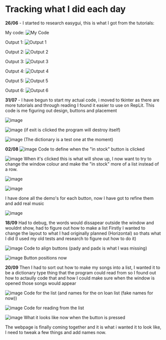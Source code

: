 # Tracking what I did each day

**26/06** - I started to research easygui, this is what I got from the tutorials:

My code:
![My Code](https://github.com/FreyaE2/DT-2024-python/assets/129448624/980acb91-ba02-4513-b23b-fe5f90fc8899)

Output 1:
![Output 1](https://github.com/FreyaE2/DT-2024-python/assets/129448624/9ef33b32-3dea-4446-b54c-fafb9e4f738e)

Output 2:
![Output 2](https://github.com/FreyaE2/DT-2024-python/assets/129448624/a61ba035-27b8-47a3-ae6a-6fc58102a5fc)

Output 3:
![Output 3](https://github.com/FreyaE2/DT-2024-python/assets/129448624/0399dab3-242f-45a8-adc8-aa6f70d4888f)

Output 4:
![Output 4](https://github.com/FreyaE2/DT-2024-python/assets/129448624/35b1baa8-7ef9-4f71-a3a4-b5a38c86ea97)

Output 5:
![Output 5](https://github.com/FreyaE2/DT-2024-python/assets/129448624/fb495265-c7c1-49a9-a452-9946ab317a48)

Output 6:
![Output 6](https://github.com/FreyaE2/DT-2024-python/assets/129448624/fe841ccb-7f62-4eec-94a2-69b9caa13708)

**31/07** - I have begun to start my actual code, i moved to tkinter as there are more tutorials and through reading I found it easier to use on RepLit. This code is me figuring out design, buttons and placement

![image](https://github.com/user-attachments/assets/645d7f22-57d4-4cbd-8b95-4f290fef1adb)

![image](https://github.com/user-attachments/assets/21bbec7c-4cc1-459f-9ca7-a0fa87c7504f)
(if exit is clicked the program will destroy itself)

![image](https://github.com/user-attachments/assets/8a6cc17c-4e93-4cd8-8770-49f0aee0ae0e)
(The dictionary is a test one at the moment)

**02/08**
![image](https://github.com/user-attachments/assets/5f0adc2e-bccd-477d-8fbc-c92d04cf9751)
Code to define when the "in stock" button is clicked

![image](https://github.com/user-attachments/assets/dcb30847-45ac-4d45-8951-43171f73f979)
When it's clicked this is what will show up, I now want to try to change the window colour and make the "in stock" more of a list instead of a row.

![image](https://github.com/user-attachments/assets/52952aad-0965-4563-9e37-534d445e5b5b)

![image](https://github.com/user-attachments/assets/998378c3-5463-4c5e-bba7-f910aafbe5b0)

I have done all the demo's for each button, now I have got to refine them and add real music

![image](https://github.com/user-attachments/assets/639ca45c-30fb-4090-a38e-22c0bb7cd627)

**18/09**
Had to debug, the words would dissapear outside the window and wouldnt show, had to figure out how to make a list
Firstly I wanted to change the layout to what I had originally planned (Horizontal) so thats what I did (I used my old tests and research to figure out how to do it)

![image](https://github.com/user-attachments/assets/b1ea50b8-91d4-424e-b9b9-c3f8cac71543)
Code to align buttons (pady and padx is what I was missing)

![image](https://github.com/user-attachments/assets/7c772e65-8064-4e68-807d-e8c0ae019d09)
Button positions now

**20/09** 
Then I had to sort out how to make my songs into a list, I wanted it to be a dictionary type thing that the program could read from so I found out how to actaully code that and how I could make sure when the window is opened those songs would appear

![image](https://github.com/user-attachments/assets/cf42439b-d9ac-47ef-b69e-195e0d927d0c)
Code for the list (and names for the on loan list (fake names for now))

![image](https://github.com/user-attachments/assets/6575f915-a4e1-42a0-9984-4ca8950d3b32)
Code for reading from the list

![image](https://github.com/user-attachments/assets/a1ef7de8-2b54-4f3d-91c5-849e18d1c1a0)
What it looks like now when the button is pressed

The webpage is finally coming together and it is what i wanted it to look like, I need to tweak a few things and add names now.








